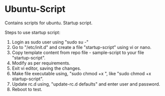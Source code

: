 # Ubuntu-Script
Contains scripts for ubuntu. Startup script.

Steps to use startup script:
1) Login as sudo user using "sudo su -"
2) Go to "/etc/init.d" and create a file "startup-script" using vi or nano.
3) Copy template content from repo file - sample-script to your file "startup-script".
4) Modify as per requirements.
5) Exit vi editor, saving the changes.
6) Make file executable using, "sudo chmod +x <filename>", like "sudo chmod +x startup-script".
7) Update rc.d using, "update-rc.d <scriptname> defaults" and enter user and password.
8) Reboot to test.  
